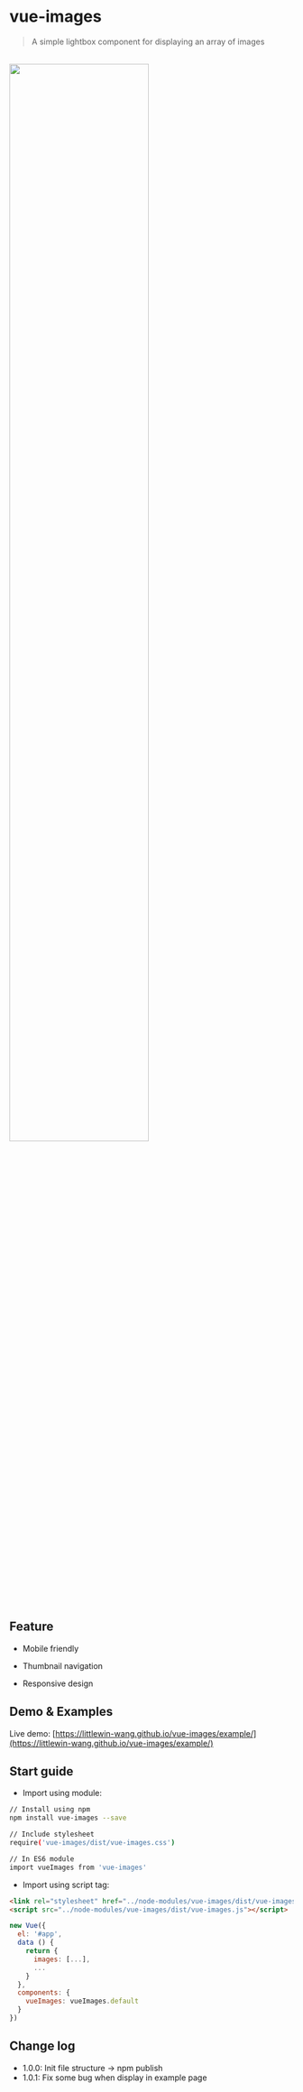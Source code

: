 # vue-images

> A simple lightbox component for displaying an array of images

<br><img src="https://cloud.githubusercontent.com/assets/14028075/22059135/9a633f74-dda6-11e6-8314-3b745801b4e1.gif" width="70%" height="70%">

## Feature

- Mobile friendly

- Thumbnail navigation

- Responsive design

## Demo & Examples
Live demo: [https://littlewin-wang.github.io/vue-images/example/](https://littlewin-wang.github.io/vue-images/example/)

## Start guide

- Import using module:
``` bash
// Install using npm
npm install vue-images --save

// Include stylesheet
require('vue-images/dist/vue-images.css')

// In ES6 module
import vueImages from 'vue-images'
```
- Import using script tag:
``` html
<link rel="stylesheet" href="../node-modules/vue-images/dist/vue-images.css" charset="utf-8">
<script src="../node-modules/vue-images/dist/vue-images.js"></script>
```

``` js
new Vue({
  el: '#app',
  data () {
    return {
      images: [...],
      ...
    }
  },
  components: {
    vueImages: vueImages.default
  }
})
```

## Change log
- 1.0.0: Init file structure -> npm publish
- 1.0.1: Fix some bug when display in example page
